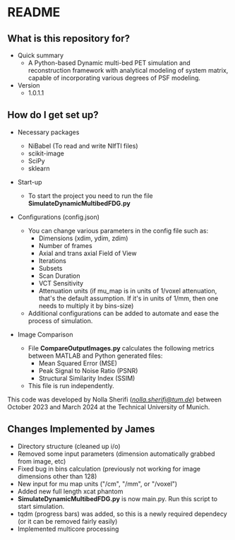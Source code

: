 # README
## What is this repository for?

* Quick summary
	* A Python-based Dynamic multi-bed PET simulation and reconstruction framework with analytical modeling of system matrix, capable of incorporating various degrees of PSF modeling. 
* Version
	* 1.0.1.1

## How do I get set up?
* Necessary packages
	* NiBabel (To read and write NIfTI files)
	* scikit-image
	* SciPy
	* sklearn

* Start-up
	* To start the project you need to run the file **SimulateDynamicMultibedFDG.py**

* Configurations (config.json)
	* You can change various parameters in the config file such as:
		* Dimensions (xdim, ydim, zdim)
		* Number of frames
		* Axial and trans axial Field of View
		* Iterations
		* Subsets
		* Scan Duration
		* VCT Sensitivity
		* Attenuation units (if mu_map is in units of 1/voxel attenuation, that's the default assumption. If it's in units of 1/mm, then one needs to multiply it by bins-size)
	* Additional configurations can be added to automate and ease the process of simulation.

* Image Comparison
	* File **CompareOutputImages.py** calculates the following metrics between MATLAB and Python generated files:
		* Mean Squared Error (MSE)
	  	* Peak Signal to Noise Ratio (PSNR)
	  	* Structural Similarity Index (SSIM)
	* This file is run independently.


This code was developed by Nolla Sherifi (*nolla.sherifi@tum.de*) between October 2023 and March 2024 at the Technical University of Munich.

## Changes Implemented by James
* Directory structure (cleaned up i/o)
* Removed some input parameters (dimension automatically grabbed from image, etc)
* Fixed bug in bins calculation (previously not working for image dimensions other than 128)
* New input for mu map units ("/cm", "/mm", or "/voxel")
* Added new full length xcat phantom
* **SimulateDynamicMultibedFDG.py** is now main.py. Run this script to start simulation.
* tqdm (progress bars) was added, so this is a newly required dependecy (or it can be removed fairly easily)
* Implemented multicore processing